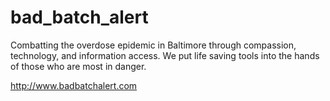 # bad_batch_alert
Combatting the overdose epidemic in Baltimore through compassion, technology, and information access. We put life saving tools into the hands of those who are most in danger.

http://www.badbatchalert.com

